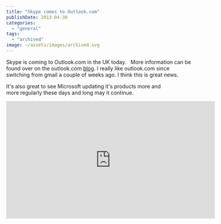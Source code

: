 ```yaml
---
title: "Skype comes to Outlook.com"
publishDate: 2013-04-30
categories: 
  - "general"
tags:
  - "archived"
image: ~/assets/images/archived.svg
---
```


Skype is coming to Outlook.com in the UK today.   More information can be found over on the outlook.com [blog](https://blogs.office.com/b/microsoft-outlook/archive/2013/04/29/skype-comes-to-outlook-com.aspx). I really like outlook.com since switching from gmail a couple of weeks ago. I think this is great news.

It's also great to see Microsoft updating it's products more and more regularly these days and long may it continue.

<iframe src="https://www.youtube.com/embed/meT0MN_wh0A" height="315" width="560" allowfullscreen frameborder="0"></iframe>
